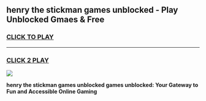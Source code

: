 
## henry the stickman games unblocked - Play Unblocked Gmaes & Free
<h3>
<a href="https://news.freeplayer.one?title=henry_the_stickman_games_unblocked&ref=16F">CLICK TO PLAY</a></h3>
<hr>

<h3>
<a href="https://news.freeplayer.one?title=henry_the_stickman_games_unblocked&ref=16F">CLICK 2 PLAY</a>
  
</h3>

<a href="https://news.freeplayer.one?title=henry_the_stickman_games_unblocked&ref=16F/"><img src="https://clearcache.store/games.png"></a>


**henry the stickman games unblocked games unblocked: Your Gateway to Fun and Accessible Online Gaming**
